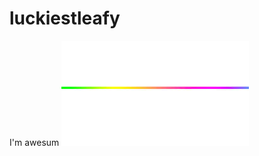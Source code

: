 # luckiestleafy
I'm awesum
![](https://github.com/BattleForBFDI/luckiestleafy/blob/34f70af15aa9b57ef377cb201ecb51ae876aa07b/images%20(6).jpeg)
